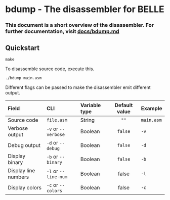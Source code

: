 # bdump - The disassembler for BELLE

### This document is a short overview of the disassembler. For further documentation, visit [docs/bdump.md](https://github.com/BlueGummi/belle/blob/master/docs/bdump.md)

## Quickstart


```make```

To disassemble source code, execute this.

```./bdump main.asm```

Different flags can be passed to make the disassembler emit different output.


| Field          | CLI                 | Variable type | Default value | Example    |
| :------------- | :------------------ | :------------ | :-----------: | :--------- |
| Source code    | `file.asm`          | String        | `""`          | `main.asm` |
| Verbose output | `-v` or `--verbose` | Boolean       | `false`       | `-v`       |
| Debug output   | `-d` or `--debug`   | Boolean       | `false`       | `-d`       |
| Display binary   | `-b` or `--binary`    | Boolean       | `false`       | `-b`       |
| Display line numbers | `-l` or `--line-num` | Boolean | false | `-l` |
| Display colors | `-c` or `--colors` | Boolean | false | `-c` |
